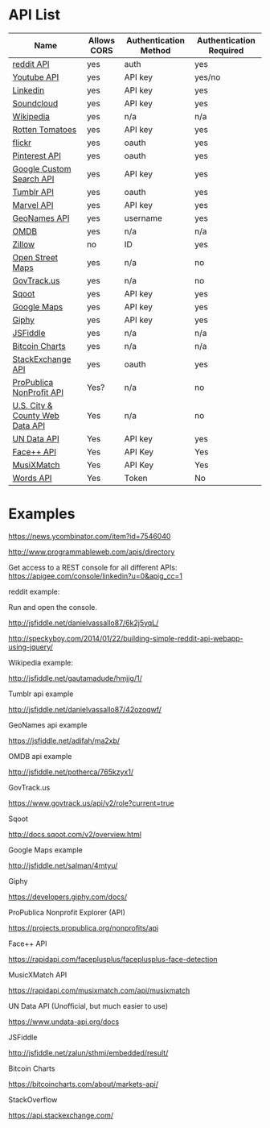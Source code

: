 # API List

| **Name**                                                                   | **Allows CORS** | **Authentication Method** | **Authentication Required** |
| -------------------------------------------------------------------------- | --------------- | ------------------------- | --------------------------- |
| [reddit API](https://www.reddit.com/dev/api)                               | yes             | auth                      | yes                         |
| [Youtube API](https://www.youtube.com/yt/dev/api-resources.html)           | yes             | API key                   | yes/no                      |
| [Linkedin](https://developer.linkedin.com/)                                | yes             | API key                   | yes                         |
| [Soundcloud](https://developers.soundcloud.com/docs/api/guide)             | yes             | API key                   | yes                         |
| [Wikipedia](https://www.mediawiki.org/wiki/API:Main_page)                  | yes             | n/a                       | n/a                         |
| [Rotten Tomatoes](https://developer.fandango.com/Rotten_Tomatoes)          | yes             | API key                   | yes                         |
| [flickr](https://www.flickr.com/services/api/)                             | yes             | oauth                     | yes                         |
| [Pinterest API](https://developers.pinterest.com/)                         | yes             | oauth                     | yes                         |
| [Google Custom Search API](https://developers.google.com/custom-search/)   | yes             | API key                   | yes                         |
| [Tumblr API](https://www.tumblr.com/docs/en/api/v2)                        | yes             | oauth                      | yes                         |
| [Marvel API](https://developer.marvel.com/)                                | yes             | API key                   | yes                         |
| [GeoNames API](http://www.geonames.org/export/web-services.html)           | yes             | username                  | yes                         |
| [OMDB](http://www.omdbapi.com/)                                            | yes             | n/a                       | n/a                         |
| [Zillow](http://www.zillow.com/howto/api/APIOverview.htm)                  | no              | ID                        | yes                         |
| [Open Street Maps](http://wiki.openstreetmap.org/wiki/API_v0.6)            | yes             | n/a                       | no                          |
| [GovTrack.us](https://www.govtrack.us/developers/api)                      | yes             | n/a                       | no                          |
| [Sqoot](http://docs.sqoot.com/v2/overview.html)                            | yes             | API key                   | yes                         |
| [Google Maps](https://developers.google.com/maps/)                         | yes             | API key                   | yes                         |
| [Giphy](https://api.giphy.com/)                                            | yes             | API key                   | yes                         |
| [JSFiddle](http://doc.jsfiddle.net/api/)                                   | yes             | n/a                       | n/a                         |
| [Bitcoin Charts](https://bitcoincharts.com/about/markets-api/)             | yes             | n/a                       | n/a                         |
| [StackExchange API](https://api.stackexchange.com/)                        | yes             | oauth                     | yes                         |
| [ProPublica NonProfit API](https://projects.propublica.org/nonprofits/api) | Yes?            | n/a                       | no                          |
| [U.S. City & County Web Data API](http://api.sba.gov/doc/geodata.html)     | Yes             | n/a                       | no                          |
| [UN Data API](https://www.undata-api.org/)                                 | Yes             | API key                   | yes                         |
| [Face++ API](http://www.faceplusplus.com/api-overview/)                    | Yes             | API Key                   | Yes                         |
| [MusiXMatch](https://developer.musixmatch.com/)                            | Yes             | API Key                   | Yes                         |
| [Words API](https://www.wordsapi.com/)                                     | Yes             | Token                     | No                          |

# Examples

<https://news.ycombinator.com/item?id=7546040>

<http://www.programmableweb.com/apis/directory>

Get access to a REST console for all different APIs: <https://apigee.com/console/linkedin?u=0&apig_cc=1>

reddit example:

Run and open the console.

<http://jsfiddle.net/danielvassallo87/6k2j5yqL/>

<http://speckyboy.com/2014/01/22/building-simple-reddit-api-webapp-using-jquery/>

Wikipedia example:

<http://jsfiddle.net/gautamadude/hmjjg/1/>

Tumblr api example

<http://jsfiddle.net/danielvassallo87/42ozoqwf/>

GeoNames api example

<https://jsfiddle.net/adifah/ma2xb/>

OMDB api example

<http://jsfiddle.net/potherca/765kzyx1/>

GovTrack.us

<https://www.govtrack.us/api/v2/role?current=true>

Sqoot

<http://docs.sqoot.com/v2/overview.html>

Google Maps example

<http://jsfiddle.net/salman/4mtyu/>

Giphy

<https://developers.giphy.com/docs/>

ProPublica Nonprofit Explorer (API)

<https://projects.propublica.org/nonprofits/api>

Face++ API

<https://rapidapi.com/faceplusplus/faceplusplus-face-detection>

MusicXMatch API

<https://rapidapi.com/musixmatch.com/api/musixmatch>

UN Data API (Unofficial, but much easier to use)

<https://www.undata-api.org/docs>

JSFiddle

<http://jsfiddle.net/zalun/sthmj/embedded/result/>

Bitcoin Charts

<https://bitcoincharts.com/about/markets-api/>

StackOverflow

<https://api.stackexchange.com/>

